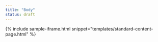 ```yaml
---
title: "Body"
status: draft
---
```


{% include sample-iframe.html snippet="templates/standard-content-page.html" %}
